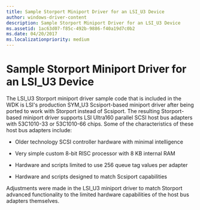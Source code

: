 ```yaml
---
title: Sample Storport Miniport Driver for an LSI_U3 Device
author: windows-driver-content
description: Sample Storport Miniport Driver for an LSI_U3 Device
ms.assetid: 1ac63d07-f85c-492b-9886-f40a19d7c0b2
ms.date: 04/20/2017
ms.localizationpriority: medium
---
```


# Sample Storport Miniport Driver for an LSI\_U3 Device


The LSI\_U3 Storport miniport driver sample code that is included in the WDK is LSI's production SYM\_U3 Scsiport-based miniport driver after being ported to work with Storport instead of Scsiport. The resulting Storport-based miniport driver supports LSI Ultra160 parallel SCSI host bus adapters with 53C1010-33 or 53C1010-66 chips. Some of the characteristics of these host bus adapters include:

-   Older technology SCSI controller hardware with minimal intelligence

-   Very simple custom 8-bit RISC processor with 8 KB internal RAM

-   Hardware and scripts limited to use 256 queue tag values per adapter

-   Hardware and scripts designed to match Scsiport capabilities

Adjustments were made in the LSI\_U3 miniport driver to match Storport advanced functionality to the limited hardware capabilities of the host bus adapters themselves.

 

 




